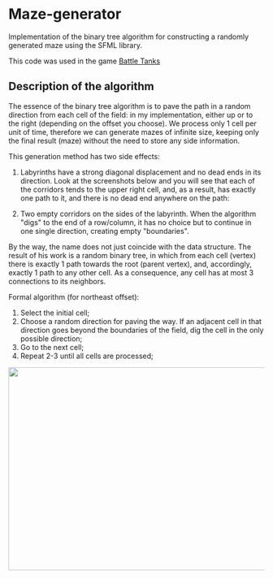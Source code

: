 # Maze-generator

Implementation of the binary tree algorithm for constructing a randomly generated maze using the SFML library.

This code was used in the game <a href="https://github.com/EK14/Battle-Tanks">Battle Tanks</a>

## Description of the algorithm

The essence of the binary tree algorithm is to pave the path in a random direction from each cell of the field: in my implementation, either up or to the right (depending on the offset you choose). We process only 1 cell per unit of time, therefore we can generate mazes of infinite size, keeping only the final result (maze) without the need to store any side information.

This generation method has two side effects:

1. Labyrinths have a strong diagonal displacement and no dead ends in its direction. Look at the screenshots below and you will see that each of the corridors tends to the upper right cell, and, as a result, has exactly one path to it, and there is no dead end anywhere on the path:

2. Two empty corridors on the sides of the labyrinth. When the algorithm "digs" to the end of a row/column, it has no choice but to continue in one single direction, creating empty "boundaries".

By the way, the name does not just coincide with the data structure. The result of his work is a random binary tree, in which from each cell (vertex) there is exactly 1 path towards the root (parent vertex), and, accordingly, exactly 1 path to any other cell. As a consequence, any cell has at most 3 connections to its neighbors.

Formal algorithm (for northeast offset):

1) Select the initial cell;
2) Choose a random direction for paving the way. If an adjacent cell in that direction goes beyond the boundaries of the field, dig the cell in the only possible direction;
3) Go to the next cell;
4) Repeat 2-3 until all cells are processed;

<img src="https://user-images.githubusercontent.com/75206974/177643806-b892c1b5-2158-4e80-ae76-8cf9049b38a7.gif" width="600" height="400"/>

